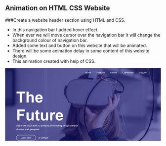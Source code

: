 ## Animation on HTML CSS Website
###Create a website header section using HTML and CSS.
- In this navigation bar I added hover effect.
- When ever we will move cursor over the navigation bar it will change the background colour of navigation bar.
- Added some text and button on this website that will be animated.
- There will be some animation delay in some content of this website design.
- This animation created with help of CSS.

![Image of Web](assets/images/preview.png )